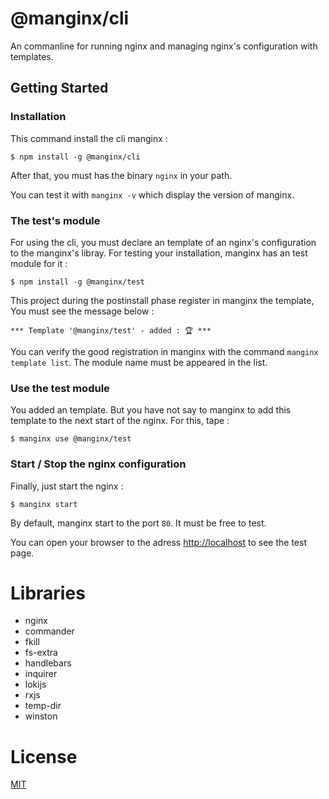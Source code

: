 # @manginx/cli

An commanline for running nginx and managing nginx's configuration with templates.

## Getting Started 

### Installation

This command install the cli manginx :
```
$ npm install -g @manginx/cli 
```

After that, you must has the binary `nginx` in your path.

You can test it with `manginx -v` which display the version of manginx. 

### The test's module

For using the cli, you must declare an template of an nginx's configuration to the manginx's libray. For testing your installation, manginx has an test module for it :
```
$ npm install -g @manginx/test 
```

This project during the postinstall phase register in manginx the template, You must see the message below :

```
*** Template '@manginx/test' - added : 🏆 ***
```

You can verify the good registration in manginx with the command `manginx template list`. The module name must be appeared in the list. 
  
### Use the test module

You added an template. But you have not say to manginx to add this template to the next start of the nginx. For this, tape :

```
$ manginx use @manginx/test 
```

### Start / Stop the nginx configuration

Finally, just start the nginx :

```
$ manginx start 
```

By default, manginx start to the port `80`. It must be free to test. 

You can open your browser to the adress [http://localhost](http://localhost) to see the test page.



# Libraries
* nginx
* commander
* fkill
* fs-extra  
* handlebars
* inquirer
* lokijs
* rxjs
* temp-dir
* winston

# License

[MIT](../License)

